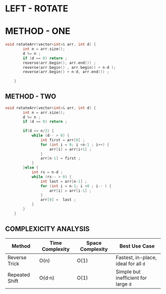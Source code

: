 # LEFT - ROTATE 

# METHOD - ONE
```cpp
void rotateArr(vector<int>& arr, int d) {
        int n = arr.size();
        d %= n ;
        if (d == 0) return ;
        reverse(arr.begin(), arr.end()) ;
        reverse(arr.begin() , arr.begin() + n-d );
        reverse(arr.begin() + n-d, arr.end()) ;
        
    }
```

## METHOD - TWO 
```cpp
void rotateArr(vector<int>& arr, int d) {
        int n = arr.size();
        d %= n ;
        if (d == 0) return ;
        
        if(d <= n/2) {
            while (d-- > 0) {
                int first = arr[0] ;
                for (int i = 0; i <n-1 ; i++) {
                    arr[i] = arr[i+1] ;
                }
                arr[n-1] = first ;
            } 
        }else {
            int rs = n-d ;
            while (rs-- > 0) {
                int last = arr[n-1] ;
                for (int i = n-1; i >0 ; i-- ) {
                    arr[i] = arr[i-1] ;
                }
                arr[0] =  last ;
            } 
        }
    }
```
## COMPLEXICITY ANALYSIS

| Method       | Time Complexity | Space Complexity | Best Use Case                          |
|--------------|------------------|------------------|-----------------------------------------|
| Reverse Trick| O(n)             | O(1)             | Fastest, in-place, ideal for all `d`    |
| Repeated Shift| O(d·n)          | O(1)             | Simple but inefficient for large `d`    |

